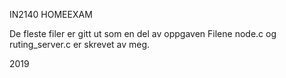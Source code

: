 IN2140 HOMEEXAM

De fleste filer er gitt ut som en del av oppgaven
Filene node.c og ruting_server.c er skrevet av meg.

2019
